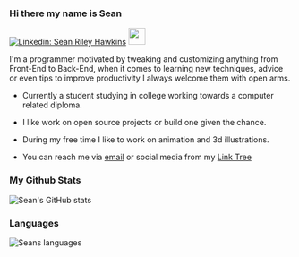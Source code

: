 ### Hi there my name is Sean

[![Linkedin: Sean Riley Hawkins](https://img.shields.io/badge/-SeanRileyHawkins-blue?style=flat-square&logo=Linkedin&logoColor=white&link=https://www.linkedin.com/in/sean-riley-hawkins-253ab81a2/)](https://www.linkedin.com/in/sean-riley-hawkins-253ab81a2/) <img src="https://raw.githubusercontent.com/MartinHeinz/MartinHeinz/master/wave.gif" width="30px">

I'm a programmer motivated by tweaking and customizing anything from Front-End to Back-End, when it comes to learning new techniques, advice or even tips to improve productivity I always welcome them with open arms.

* Currently a student studying in college working towards a computer related diploma.
* I like work on open source projects or build one given the chance.
* During my free time I like to work on animation and 3d illustrations.

* You can reach me via [email](mailto:rileyhawk249@gmail.com) or social media from my [Link Tree](https://linktr.ee/seanrileyhawkins)
<!--
### My Github Stats
![Sean's GitHub stats](https://github-readme-stats.vercel.app/api?username=rileyhawk1417&count_private=true)
-->
<!--
### Language and Tools:
<p>

<br />
-->

  <!-- Your languages and tools. Be careful with the alignment. 
  You can use this sites to get logos: https://www.vectorlogo.zone or https://simpleicons.org/
Will uncomment some skills when Am confident to learn them
  -->
### My Github Stats  
![Sean's GitHub stats](https://github-readme-stats.vercel.app/api?username=rileyhawk1417&show_icons=true&theme=transparent)
<br />

### Languages
![Seans languages](https://github-readme-stats-fork-topaz.vercel.app/api/top-langs/?username=rileyhawk1417&count_private=true&theme=radical&show_icons=true&layout=compact)
</p> 
